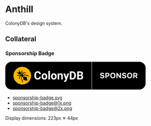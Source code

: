 # Anthill

ColonyDB's design system.

## Collateral

### Sponsorship Badge

![](sponsorship-badge.svg)

- [sponsorship-badge.svg](sponsorship-badge.svg)
- [sponsorship-badge@1x.png](sponsorship-badge@1x.png)
- [sponsorship-badge@2x.png](sponsorship-badge@2x.png)

Display dimensions: 223px ✕ 44px
